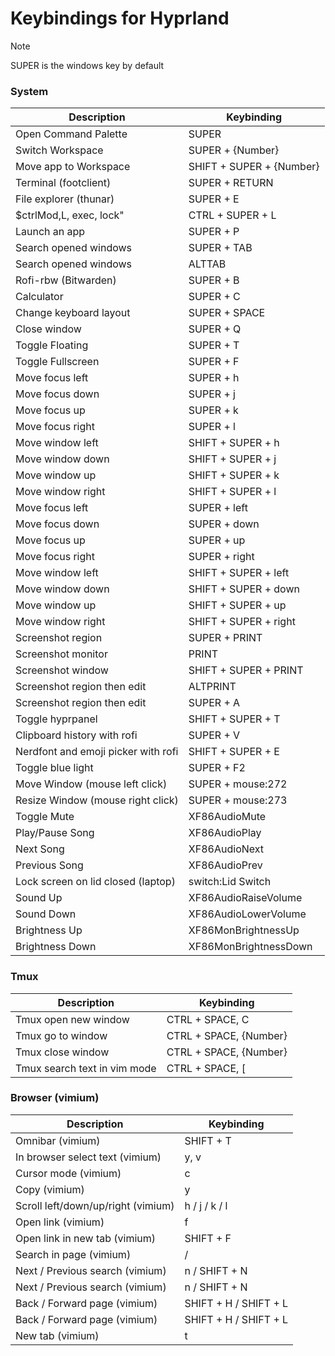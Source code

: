 [//]: # (This file is autogenerated)
# Keybindings for Hyprland

> [!NOTE]
> SUPER is the windows key by default

### System
| Description | Keybinding |
| -- | -- |
| Open Command Palette | SUPER |
| Switch Workspace | SUPER + {Number} |
| Move app to Workspace | SHIFT + SUPER + {Number} |
| Terminal (footclient) | SUPER + RETURN |
| File explorer (thunar) | SUPER + E |
| $ctrlMod,L, exec, lock" | CTRL + SUPER + L |
| Launch an app | SUPER + P |
| Search opened windows | SUPER + TAB |
| Search opened windows | ALTTAB |
| Rofi-rbw (Bitwarden) | SUPER + B |
| Calculator | SUPER + C |
| Change keyboard layout | SUPER + SPACE |
| Close window | SUPER + Q |
| Toggle Floating | SUPER + T |
| Toggle Fullscreen | SUPER + F |
| Move focus left | SUPER + h |
| Move focus down | SUPER + j |
| Move focus up | SUPER + k |
| Move focus right | SUPER + l |
| Move window left | SHIFT + SUPER + h |
| Move window down | SHIFT + SUPER + j |
| Move window up | SHIFT + SUPER + k |
| Move window right | SHIFT + SUPER + l |
| Move focus left | SUPER + left |
| Move focus down | SUPER + down |
| Move focus up | SUPER + up |
| Move focus right | SUPER + right |
| Move window left | SHIFT + SUPER + left |
| Move window down | SHIFT + SUPER + down |
| Move window up | SHIFT + SUPER + up |
| Move window right | SHIFT + SUPER + right |
| Screenshot region | SUPER + PRINT |
| Screenshot monitor | PRINT |
| Screenshot window | SHIFT + SUPER + PRINT |
| Screenshot region then edit | ALTPRINT |
| Screenshot region then edit | SUPER + A |
| Toggle hyprpanel | SHIFT + SUPER + T |
| Clipboard history with rofi | SUPER + V |
| Nerdfont and emoji picker with rofi | SHIFT + SUPER + E |
| Toggle blue light | SUPER + F2 |
| Move Window (mouse left click) | SUPER + mouse:272 |
| Resize Window (mouse right click) | SUPER + mouse:273 |
| Toggle Mute | XF86AudioMute |
| Play/Pause Song | XF86AudioPlay |
| Next Song | XF86AudioNext |
| Previous Song | XF86AudioPrev |
| Lock screen on lid closed (laptop) | switch:Lid Switch |
| Sound Up | XF86AudioRaiseVolume |
| Sound Down | XF86AudioLowerVolume |
| Brightness Up | XF86MonBrightnessUp |
| Brightness Down | XF86MonBrightnessDown |

### Tmux
| Description | Keybinding |
| -- | -- |
| Tmux open new window | CTRL + SPACE, C |
| Tmux go to window | CTRL + SPACE, {Number} |
| Tmux close window | CTRL + SPACE, {Number} |
| Tmux search text in vim mode | CTRL + SPACE, [ |

### Browser (vimium)
| Description | Keybinding |
| -- | -- |
| Omnibar (vimium) | SHIFT + T |
| In browser select text (vimium) | y, v |
| Cursor mode (vimium) | c |
| Copy (vimium) | y |
| Scroll left/down/up/right (vimium) | h / j / k / l |
| Open link (vimium) | f |
| Open link in new tab (vimium) | SHIFT + F |
| Search in page (vimium) | / |
| Next / Previous search (vimium) | n / SHIFT + N |
| Next / Previous search (vimium) | n / SHIFT + N |
| Back / Forward page (vimium) | SHIFT + H / SHIFT + L |
| Back / Forward page (vimium) | SHIFT + H / SHIFT + L |
| New tab (vimium) | t |
